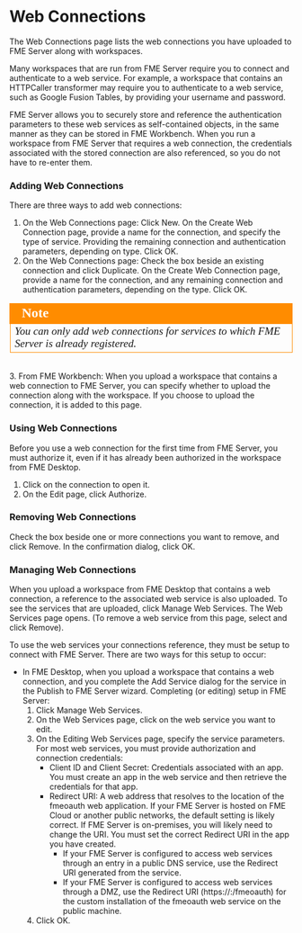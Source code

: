 # Web Connections #

The Web Connections page lists the web connections you have uploaded to FME Server along with workspaces.

Many workspaces that are run from FME Server require you to connect and authenticate to a web service. For example, a workspace that contains an HTTPCaller transformer may require you to authenticate to a web service, such as Google Fusion Tables, by providing your username and password.

FME Server allows you to securely store and reference the authentication parameters to these web services as self-contained objects, in the same manner as they can be stored in FME Workbench. When you run a workspace from FME Server that requires a web connection, the credentials associated with the stored connection are also referenced, so you do not have to re-enter them.

### Adding Web Connections ###

There are three ways to add web connections:

1. On the Web Connections page: Click New. On the Create Web Connection page, provide a name for the connection, and specify the type of service. Providing the remaining connection and authentication parameters, depending on type. Click OK.
2. On the Web Connections page: Check the box beside an existing connection and click Duplicate. On the Create Web Connection page, provide a name for the connection, and any remaining connection and authentication parameters, depending on the type. Click OK.

<!--Tip Section--> 

<table style="border-spacing: 0px">
<tr>
<td style="vertical-align:middle;background-color:darkorange;border: 2px solid darkorange">
<i class="fa fa-info-circle fa-lg fa-pull-left fa-fw" style="color:white;padding-right: 12px;vertical-align:text-top"></i>
<span style="color:white;font-size:x-large;font-weight: bold;font-family:serif">Note</span>
</td>
</tr>

<tr>
<td style="border: 1px solid darkorange">
<span style="font-family:serif; font-style:italic; font-size:larger">
You can only add web connections for services to which FME Server is already registered.
</span>
</td>
</tr>
</table>

<br> 
3. From FME Workbench: When you upload a workspace that contains a web connection to FME Server, you can specify whether to upload the connection along with the workspace. If you choose to upload the connection, it is added to this page.

### Using Web Connections ###

Before you use a web connection for the first time from FME Server, you must authorize it, even if it has already been authorized in the workspace from FME Desktop.

1. Click on the connection to open it.
2. On the Edit page, click Authorize.

### Removing Web Connections ###

Check the box beside one or more connections you want to remove, and click Remove. In the confirmation dialog, click OK.

### Managing Web Connections ###

When you upload a workspace from FME Desktop that contains a web connection, a reference to the associated web service is also uploaded. To see the services that are uploaded, click Manage Web Services. The Web Services page opens. (To remove a web service from this page, select and click Remove).

To use the web services your connections reference, they must be setup to connect with FME Server. There are two ways for this setup to occur:

- In FME Desktop, when you upload a workspace that contains a web connection, and you complete the Add Service dialog for the service in the Publish to FME Server wizard.
Completing (or editing) setup in FME Server:
	1. Click Manage Web Services.
	2. On the Web Services page, click on the web service you want to edit.
	3. On the Editing Web Services page, specify the service parameters. For most web services, you must provide authorization and connection credentials:
		- Client ID and Client Secret: Credentials associated with an app. You must create an app in the web service and then retrieve the credentials for that app.
		- Redirect URI: A web address that resolves to the location of the fmeoauth web application. If your FME Server is hosted on FME Cloud or another public networks, the default setting is likely correct. If FME Server is on-premises, you will likely need to change the URI. You must set the correct Redirect URI in the app you have created.
			- If your FME Server is configured to access web services through an entry in a public DNS service, use the Redirect URI generated from the service.
			- If your FME Server is configured to access web services through a DMZ, use the Redirect URI (https://<host>:<port>/fmeoauth) for the custom installation of the fmeoauth web service on the public machine.
	4. Click OK.